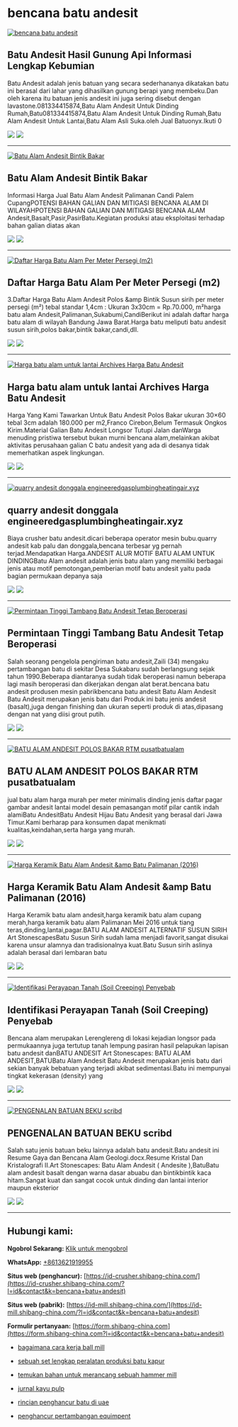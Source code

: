 # bencana batu andesit

<a href="https://swt.shibang-china.com/?l=id&img&k=bencana+batu+andesit" target="_blank">![bencana batu andesit](http://static.shibang-china.com/all-800x300/2.jpg)</a>

## Batu Andesit Hasil Gunung Api Informasi Lengkap Kebumian
Batu Andesit adalah jenis batuan yang secara sederhananya dikatakan batu ini berasal dari lahar yang dihasilkan gunung berapi yang membeku.Dan oleh karena itu batuan jenis andesit ini juga sering disebut dengan lavastone.081334415874,Batu Alam Andesit Untuk Dinding Rumah,Batu081334415874,Batu Alam Andesit Untuk Dinding Rumah,Batu Alam Andesit Untuk Lantai,Batu Alam Asli Suka.oleh Jual Batuonyx.Ikuti 0


<a href="https://whatsapp.shibangsoft.com/WhatsApp.php" target="_blank" title="WhatsApp">![](http://static.shibang-china.com/icon/whatsapp.png)</a> <a href="https://swt.shibang-china.com/?l=id&icon&k=bencana+batu+andesit" target="_blank">![](http://static.shibang-china.com/icon/chat-id.png)</a>

---

<a href="https://swt.shibang-china.com/?l=id&img&k=bencana+batu+andesit" target="_blank">![Batu Alam Andesit Bintik Bakar](http://static.shibang-china.com/all-800x300/1094.jpg)</a>

## Batu Alam Andesit Bintik Bakar
Informasi Harga Jual Batu Alam Andesit Palimanan Candi Palem CupangPOTENSI BAHAN GALIAN DAN MITIGASI BENCANA ALAM DI WILAYAHPOTENSI BAHAN GALIAN DAN MITIGASI BENCANA ALAM Andesit,Basalt,Pasir,PasirBatu.Kegiatan produksi atau eksploitasi terhadap bahan galian diatas akan


<a href="https://whatsapp.shibangsoft.com/WhatsApp.php" target="_blank" title="WhatsApp">![](http://static.shibang-china.com/icon/whatsapp.png)</a> <a href="https://swt.shibang-china.com/?l=id&icon&k=bencana+batu+andesit" target="_blank">![](http://static.shibang-china.com/icon/chat-id.png)</a>

---

<a href="https://swt.shibang-china.com/?l=id&img&k=bencana+batu+andesit" target="_blank">![Daftar Harga Batu Alam Per Meter Persegi (m2)](http://static.shibang-china.com/all-800x300/1421.jpg)</a>

## Daftar Harga Batu Alam Per Meter Persegi (m2)
3.Daftar Harga Batu Alam Andesit Polos &amp Bintik Susun sirih per meter persegi (m²) tebal standar 1,4cm : Ukuran 3x30cm = Rp.70.000, m²harga batu alam Andesit,Palimanan,Sukabumi,CandiBerikut ini adalah daftar harga batu alam di wilayah Bandung Jawa Barat.Harga batu meliputi batu andesit susun sirih,polos bakar,bintik bakar,candi,dll.


<a href="https://whatsapp.shibangsoft.com/WhatsApp.php" target="_blank" title="WhatsApp">![](http://static.shibang-china.com/icon/whatsapp.png)</a> <a href="https://swt.shibang-china.com/?l=id&icon&k=bencana+batu+andesit" target="_blank">![](http://static.shibang-china.com/icon/chat-id.png)</a>

---

<a href="https://swt.shibang-china.com/?l=id&img&k=bencana+batu+andesit" target="_blank">![Harga batu alam untuk lantai Archives Harga Batu Andesit](http://static.shibang-china.com/all-800x300/351.jpg)</a>

## Harga batu alam untuk lantai Archives Harga Batu Andesit
Harga Yang Kami Tawarkan Untuk Batu Andesit Polos Bakar ukuran 30×60 tebal 3cm adalah 180.000 per m2,Franco Cirebon,Belum Termasuk Ongkos Kirim.Material Galian Batu Andesit Longsor Tutupi Jalan danWarga menuding pristiwa tersebut bukan murni bencana alam,melainkan akibat aktivitas perusahaan galian C batu andesit yang ada di desanya tidak memerhatikan aspek lingkungan.


<a href="https://whatsapp.shibangsoft.com/WhatsApp.php" target="_blank" title="WhatsApp">![](http://static.shibang-china.com/icon/whatsapp.png)</a> <a href="https://swt.shibang-china.com/?l=id&icon&k=bencana+batu+andesit" target="_blank">![](http://static.shibang-china.com/icon/chat-id.png)</a>

---

<a href="https://swt.shibang-china.com/?l=id&img&k=bencana+batu+andesit" target="_blank">![quarry andesit donggala engineeredgasplumbingheatingair.xyz](http://static.shibang-china.com/all-800x300/1061.jpg)</a>

## quarry andesit donggala engineeredgasplumbingheatingair.xyz
Biaya crusher batu andesit.dicari beberapa operator mesin bubu.quarry andesit kab palu dan donggala,bencana terbesar yg pernah terjad.Mendapatkan Harga.ANDESIT ALUR MOTIF BATU ALAM UNTUK DINDINGBatu Alam andesit adalah jenis batu alam yang memiliki berbagai jenis atau motif pemotongan,pemberian motif batu andesit yaitu pada bagian permukaan depanya saja


<a href="https://whatsapp.shibangsoft.com/WhatsApp.php" target="_blank" title="WhatsApp">![](http://static.shibang-china.com/icon/whatsapp.png)</a> <a href="https://swt.shibang-china.com/?l=id&icon&k=bencana+batu+andesit" target="_blank">![](http://static.shibang-china.com/icon/chat-id.png)</a>

---

<a href="https://swt.shibang-china.com/?l=id&img&k=bencana+batu+andesit" target="_blank">![Permintaan Tinggi Tambang Batu Andesit Tetap Beroperasi](http://static.shibang-china.com/all-800x300/599.jpg)</a>

## Permintaan Tinggi Tambang Batu Andesit Tetap Beroperasi
Salah seorang pengelola pengiriman batu andesit,Zaili (34) mengaku pertambangan batu di sekitar Desa Sukabaru sudah berlangsung sejak tahun 1990.Beberapa diantaranya sudah tidak beroperasi namun beberapa lagi masih beroperasi dan dikerjakan dengan alat berat.bencana batu andesit produsen mesin pabrikbencana batu andesit Batu Alam Andesit Batu Andesit merupakan jenis batu dari Produk ini batu jenis andesit (basalt),juga dengan finishing dan ukuran seperti produk di atas,dipasang dengan nat yang diisi grout putih.


<a href="https://whatsapp.shibangsoft.com/WhatsApp.php" target="_blank" title="WhatsApp">![](http://static.shibang-china.com/icon/whatsapp.png)</a> <a href="https://swt.shibang-china.com/?l=id&icon&k=bencana+batu+andesit" target="_blank">![](http://static.shibang-china.com/icon/chat-id.png)</a>

---

<a href="https://swt.shibang-china.com/?l=id&img&k=bencana+batu+andesit" target="_blank">![BATU ALAM ANDESIT POLOS BAKAR RTM pusatbatualam](http://static.shibang-china.com/all-800x300/694.jpg)</a>

## BATU ALAM ANDESIT POLOS BAKAR RTM pusatbatualam
jual batu alam harga murah per meter minimalis dinding jenis daftar pagar gambar andesit lantai model desain pemasangan motif pilar cantik indah alamiBatu AndesitBatu Andesit Hijau Batu Andesit yang berasal dari Jawa Timur.Kami berharap para konsumen dapat menikmati kualitas,keindahan,serta harga yang murah.


<a href="https://whatsapp.shibangsoft.com/WhatsApp.php" target="_blank" title="WhatsApp">![](http://static.shibang-china.com/icon/whatsapp.png)</a> <a href="https://swt.shibang-china.com/?l=id&icon&k=bencana+batu+andesit" target="_blank">![](http://static.shibang-china.com/icon/chat-id.png)</a>

---

<a href="https://swt.shibang-china.com/?l=id&img&k=bencana+batu+andesit" target="_blank">![Harga Keramik Batu Alam Andesit &amp Batu Palimanan (2016)](http://static.shibang-china.com/all-800x300/850.jpg)</a>

## Harga Keramik Batu Alam Andesit &amp Batu Palimanan (2016)
Harga Keramik batu alam andesit,harga keramik batu alam cupang merah,harga keramik batu alam Palimanan Mei 2016 untuk tiang teras,dinding,lantai,pagar.BATU ALAM ANDESIT ALTERNATIF SUSUN SIRIH Art StonescapesBatu Susun Sirih sudah lama menjadi favorit,sangat disukai karena unsur alamnya dan tradisionalnya kuat.Batu Susun sirih aslinya adalah berasal dari lembaran batu


<a href="https://whatsapp.shibangsoft.com/WhatsApp.php" target="_blank" title="WhatsApp">![](http://static.shibang-china.com/icon/whatsapp.png)</a> <a href="https://swt.shibang-china.com/?l=id&icon&k=bencana+batu+andesit" target="_blank">![](http://static.shibang-china.com/icon/chat-id.png)</a>

---

<a href="https://swt.shibang-china.com/?l=id&img&k=bencana+batu+andesit" target="_blank">![Identifikasi Perayapan Tanah (Soil Creeping) Penyebab](http://static.shibang-china.com/all-800x300/1129.jpg)</a>

## Identifikasi Perayapan Tanah (Soil Creeping) Penyebab
Bencana alam merupakan Lerenglereng di lokasi kejadian longsor pada permukaannya juga tertutup tanah lempung pasiran hasil pelapukan lapisan batu andesit danBATU ANDESIT Art Stonescapes: BATU ALAM ANDESIT,BATUBatu Alam Andesit Batu Andesit merupakan jenis batu dari sekian banyak bebatuan yang terjadi akibat sedimentasi.Batu ini mempunyai tingkat kekerasan (density) yang


<a href="https://whatsapp.shibangsoft.com/WhatsApp.php" target="_blank" title="WhatsApp">![](http://static.shibang-china.com/icon/whatsapp.png)</a> <a href="https://swt.shibang-china.com/?l=id&icon&k=bencana+batu+andesit" target="_blank">![](http://static.shibang-china.com/icon/chat-id.png)</a>

---

<a href="https://swt.shibang-china.com/?l=id&img&k=bencana+batu+andesit" target="_blank">![PENGENALAN BATUAN BEKU scribd](http://static.shibang-china.com/all-800x300/225.jpg)</a>

## PENGENALAN BATUAN BEKU scribd
Salah satu jenis batuan beku lainnya adalah batu andesit.Batu andesit ini Resume Gaya dan Bencana Alam Geologi.docx.Resume Kristal Dan Kristalografi II.Art Stonescapes: Batu Alam Andesit ( Andesite ),BatuBatu alam andesit basalt dengan warna dasar abuabu dan bintikbintik kaca hitam.Sangat kuat dan sangat cocok untuk dinding dan lantai interior maupun eksterior


<a href="https://whatsapp.shibangsoft.com/WhatsApp.php" target="_blank" title="WhatsApp">![](http://static.shibang-china.com/icon/whatsapp.png)</a> <a href="https://swt.shibang-china.com/?l=id&icon&k=bencana+batu+andesit" target="_blank">![](http://static.shibang-china.com/icon/chat-id.png)</a>

---
## Hubungi kami:

**Ngobrol Sekarang:** [Klik untuk mengobrol](https://swt.shibang-china.com?l=id&contact&k=bencana+batu+andesit)

**WhatsApp:**  [+8613621919955](https://whatsapp.shibangsoft.com/WhatsApp.php)

**Situs web (penghancur):** [https://id-crusher.shibang-china.com/](https://id-crusher.shibang-china.com/?l=id&contact&k=bencana+batu+andesit)

**Situs web (pabrik):** [https://id-mill.shibang-china.com/](https://id-mill.shibang-china.com/?l=id&contact&k=bencana+batu+andesit)

**Formulir pertanyaan:** [https://form.shibang-china.com](https://form.shibang-china.com?l=id&contact&k=bencana+batu+andesit)

* [bagaimana cara kerja ball mill](../32/bagaimana%20cara%20kerja%20ball%20mill.md)

* [sebuah set lengkap peralatan produksi batu kapur](../34/sebuah%20set%20lengkap%20peralatan%20produksi%20batu%20kapur.md)

* [temukan bahan untuk merancang sebuah hammer mill](../35/temukan%20bahan%20untuk%20merancang%20sebuah%20hammer%20mill.md)

* [jurnal kayu pulp](../35/jurnal%20kayu%20pulp.md)

* [rincian penghancur batu di uae](../36/rincian%20penghancur%20batu%20di%20uae.md)

* [penghancur pertambangan equimpent](../33/penghancur%20pertambangan%20equimpent.md)